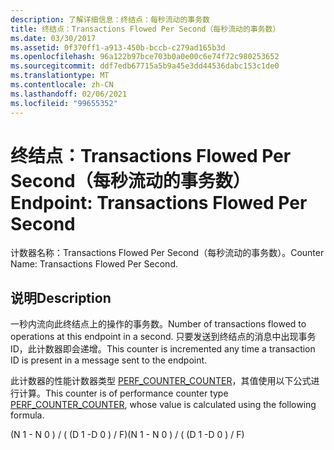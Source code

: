 ```yaml
---
description: 了解详细信息：终结点：每秒流动的事务数
title: 终结点：Transactions Flowed Per Second（每秒流动的事务数）
ms.date: 03/30/2017
ms.assetid: 0f370ff1-a913-450b-bccb-c279ad165b3d
ms.openlocfilehash: 96a122b97bce703b0a0e00c6e74f72c980253652
ms.sourcegitcommit: ddf7edb67715a5b9a45e3dd44536dabc153c1de0
ms.translationtype: MT
ms.contentlocale: zh-CN
ms.lasthandoff: 02/06/2021
ms.locfileid: "99655352"
---
```

# <a name="endpoint-transactions-flowed-per-second"></a><span data-ttu-id="a10f1-103">终结点：Transactions Flowed Per Second（每秒流动的事务数）</span><span class="sxs-lookup"><span data-stu-id="a10f1-103">Endpoint: Transactions Flowed Per Second</span></span>

<span data-ttu-id="a10f1-104">计数器名称：Transactions Flowed Per Second（每秒流动的事务数）。</span><span class="sxs-lookup"><span data-stu-id="a10f1-104">Counter Name: Transactions Flowed Per Second.</span></span>  
  
## <a name="description"></a><span data-ttu-id="a10f1-105">说明</span><span class="sxs-lookup"><span data-stu-id="a10f1-105">Description</span></span>  

 <span data-ttu-id="a10f1-106">一秒内流向此终结点上的操作的事务数。</span><span class="sxs-lookup"><span data-stu-id="a10f1-106">Number of transactions flowed to operations at this endpoint in a second.</span></span> <span data-ttu-id="a10f1-107">只要发送到终结点的消息中出现事务 ID，此计数器即会递增。</span><span class="sxs-lookup"><span data-stu-id="a10f1-107">This counter is incremented any time a transaction ID is present in a message sent to the endpoint.</span></span>  
  
 <span data-ttu-id="a10f1-108">此计数器的性能计数器类型 [PERF_COUNTER_COUNTER](/previous-versions/windows/it-pro/windows-server-2003/cc740048(v=ws.10))，其值使用以下公式进行计算。</span><span class="sxs-lookup"><span data-stu-id="a10f1-108">This counter is of performance counter type [PERF_COUNTER_COUNTER](/previous-versions/windows/it-pro/windows-server-2003/cc740048(v=ws.10)), whose value is calculated using the following formula.</span></span>  
  
 <span data-ttu-id="a10f1-109">(N 1 - N 0 ) / ( (D 1 -D 0 ) / F)</span><span class="sxs-lookup"><span data-stu-id="a10f1-109">(N 1 - N 0 ) / ( (D 1 -D 0 ) / F)</span></span>
